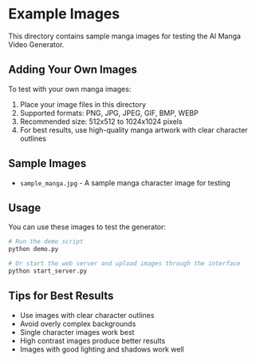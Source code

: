 # Example Images

This directory contains sample manga images for testing the AI Manga Video Generator.

## Adding Your Own Images

To test with your own manga images:

1. Place your image files in this directory
2. Supported formats: PNG, JPG, JPEG, GIF, BMP, WEBP
3. Recommended size: 512x512 to 1024x1024 pixels
4. For best results, use high-quality manga artwork with clear character outlines

## Sample Images

- `sample_manga.jpg` - A sample manga character image for testing

## Usage

You can use these images to test the generator:

```bash
# Run the demo script
python demo.py

# Or start the web server and upload images through the interface
python start_server.py
```

## Tips for Best Results

- Use images with clear character outlines
- Avoid overly complex backgrounds
- Single character images work best
- High contrast images produce better results
- Images with good lighting and shadows work well